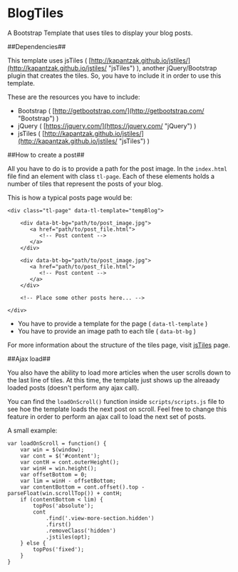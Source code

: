 # BlogTiles

A Bootstrap Template that uses tiles to display your blog posts.

##Dependencies##

This template uses jsTiles ( [http://kapantzak.github.io/jstiles/](http://kapantzak.github.io/jstiles/ "jsTiles") ), another jQuery/Bootstrap plugin that creates the tiles. So, you have to include it in order to use this template.

These are the resources you have to include:


- Bootstrap ( [http://getbootstrap.com/](http://getbootstrap.com/ "Bootstrap") )
- jQuery ( [https://jquery.com/](https://jquery.com/ "jQuery") )
- jsTiles ( [http://kapantzak.github.io/jstiles/](http://kapantzak.github.io/jstiles/ "jsTiles") ) 

##How to create a post##

All you have to do is to provide a path for the post image. In the `index.html` file find an element with class `tl-page`. Each of these elements holds a number of tiles that represent the posts of your blog. 

This is how a typical posts page would be:

    <div class="tl-page" data-tl-template="tempBlog">

        <div data-bt-bg="path/to/post_image.jpg">
           <a href="path/to/post_file.html">
              <!-- Post content -->
           </a>
        </div>	

        <div data-bt-bg="path/to/post_image.jpg">
           <a href="path/to/post_file.html">
              <!-- Post content -->
           </a>
        </div>

        <!-- Place some other posts here... -->

    </div>

- You have to provide a template for the page ( `data-tl-template` )
- You have to provide an image path to each tile ( `data-bt-bg` )

For more information about the structure of the tiles page, visit [jsTiles](http://kapantzak.github.io/jstiles/) page.

##Ajax load##

You also have the ability to load more articles when the user scrolls down to the last line of tiles. At this time, the template just shows up the alreaady loaded posts (doesn't perform any ajax call).

You can find the `loadOnScroll()` function inside `scripts/scripts.js` file to see hoe the template loads the next post on scroll. Feel free to change this feature in order to perform an ajax call to load the next set of posts.

A small example:

    var loadOnScroll = function() {
		var win = $(window);
		var cont = $('#content');
		var contH = cont.outerHeight();
		var winH = win.height();
		var offsetBottom = 0;
		var lim = winH - offsetBottom;
		var contentBottom = cont.offset().top - parseFloat(win.scrollTop()) + contH;
		if (contentBottom < lim) {
			topPos('absolute');
			cont
				.find('.view-more-section.hidden')
				.first()
				.removeClass('hidden')
				.jstiles(opt);
		} else {
			topPos('fixed');
		}	
    }